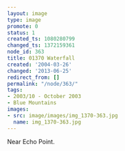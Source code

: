 ```yaml
---
layout: image
type: image
promote: 0
status: 1
created_ts: 1080280799
changed_ts: 1372159361
node_id: 363
title: 01370 Waterfall
created: '2004-03-26'
changed: '2013-06-25'
redirect_from: []
permalink: "/node/363/"
tags:
- 2003/10 - October 2003
- Blue Mountains
images:
- src: image/images/img_1370-363.jpg
  name: img_1370-363.jpg
---
```

Near Echo Point.
